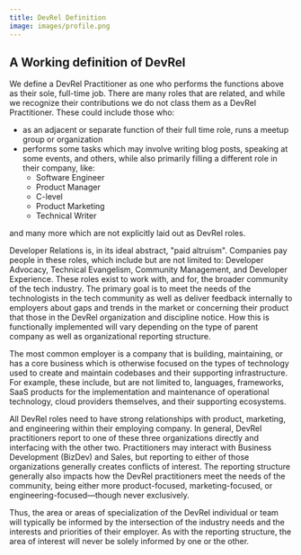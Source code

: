 ```yaml
---
title: DevRel Definition
image: images/profile.png
---
```


## A Working definition of DevRel

We define a DevRel Practitioner as one who performs the functions above as their sole, full-time job. There are many roles that are related, and while we recognize their contributions we do not class them as a DevRel Practitioner. These could include those who: 
- as an adjacent or separate function of their full time role, runs a meetup group or organization
- performs some tasks which may involve writing blog posts, speaking at some events, and others, while also primarily filling a different role in their company, like: 
   - Software Engineer 
   - Product Manager 
   - C-level 
   - Product Marketing 
   - Technical Writer
   
and many more which are not explicitly laid out as DevRel roles.  

Developer Relations is, in its ideal abstract, "paid altruism". Companies pay people in these roles, which include but are not limited to: Developer Advocacy, Technical Evangelism, Community Management, and Developer Experience. These roles exist to work with, and for, the broader community of the tech industry. The primary goal is to meet the needs of the technologists in the tech community as well as deliver feedback internally to employers about gaps and trends in the market or concerning their product that those in the DevRel organization and discipline notice. How this is functionally implemented will vary depending on the type of parent company as well as organizational reporting structure.

The most common employer is a company that is building, maintaining, or has a core business which is otherwise focused on the types of technology used to create and maintain codebases and their supporting infrastructure. For example, these include, but are not limited to, languages, frameworks, SaaS products for the implementation and maintenance of operational technology, cloud providers themselves, and their supporting ecosystems.

All DevRel roles need to have strong relationships with product, marketing, and engineering within their employing company. In general, DevRel practitioners report to one of these three organizations directly and interfacing with the other two. Practitioners may interact with  Business Development (BizDev) and Sales, but reporting to either of those organizations generally creates conflicts of interest. The reporting structure generally also impacts how the DevRel practitioners meet the needs of the community, being either more product-focused, marketing-focused, or engineering-focused—though never exclusively.

Thus, the area or areas of specialization of the DevRel individual or team will typically be informed by the intersection of the industry needs and the interests and priorities of their employer. As with the reporting structure, the area of interest will never be solely informed by one or the other.
